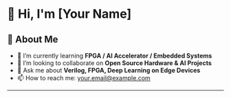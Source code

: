 # 👋 Hi, I'm [Your Name]

## 🚀 About Me
- 🌱 I’m currently learning **FPGA / AI Accelerator / Embedded Systems**
- 👯 I’m looking to collaborate on **Open Source Hardware & AI Projects**
- 💬 Ask me about **Verilog, FPGA, Deep Learning on Edge Devices**
- 📫 How to reach me: [your.email@example.com](mailto:your.email@example.com)
---
